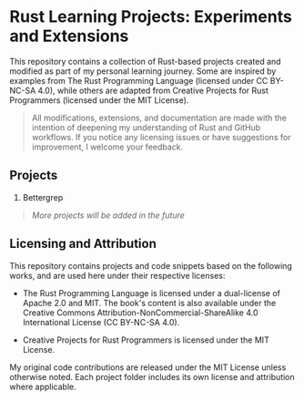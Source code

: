 # Rust Learning Projects: Experiments and Extensions

This repository contains a collection of Rust-based projects created and modified as part of my personal learning journey. Some are inspired by examples from The Rust Programming Language (licensed under CC BY-NC-SA 4.0), while others are adapted from Creative Projects for Rust Programmers (licensed under the MIT License).

> All modifications, extensions, and documentation are made with the intention of deepening my understanding of Rust and GitHub workflows. If you notice any licensing issues or have suggestions for improvement, I welcome your feedback.

## Projects

1. Bettergrep

> *More projects will be added in the future*

## Licensing and Attribution

This repository contains projects and code snippets based on the following works, and are used here under their respective licenses:

- The Rust Programming Language is licensed under a dual-license of Apache 2.0 and MIT. The book's content is also available under the Creative Commons Attribution-NonCommercial-ShareAlike 4.0 International License (CC BY-NC-SA 4.0).

- Creative Projects for Rust Programmers is licensed under the MIT License.

My original code contributions are released under the MIT License unless otherwise noted. Each project folder includes its own license and attribution where applicable.
